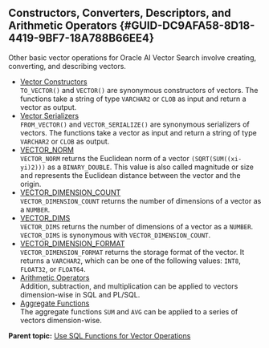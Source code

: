 ## Constructors, Converters, Descriptors, and Arithmetic Operators {#GUID-DC9AFA58-8D18-4419-9BF7-18A788B66EE4}

Other basic vector operations for Oracle AI Vector Search involve creating, converting, and describing vectors.

  * [Vector Constructors](vector-constructors.md)  
`TO_VECTOR()` and `VECTOR()` are synonymous constructors of vectors. The functions take a string of type `VARCHAR2` or `CLOB` as input and return a vector as output. 
  * [Vector Serializers](vector-serializers.md)  
`FROM_VECTOR()` and `VECTOR_SERIALIZE()` are synonymous serializers of vectors. The functions take a vector as input and return a string of type `VARCHAR2` or `CLOB` as output. 
  * [VECTOR_NORM](vector_norm-vecse.md)  
`VECTOR_NORM` returns the Euclidean norm of a vector `(SQRT(SUM((xi-yi)2)))` as a `BINARY_DOUBLE`. This value is also called magnitude or size and represents the Euclidean distance between the vector and the origin. 
  * [VECTOR_DIMENSION_COUNT](vector_dimension_count-vecse.md)  
`VECTOR_DIMENSION_COUNT` returns the number of dimensions of a vector as a `NUMBER`. 
  * [VECTOR_DIMS](vector_dims-vecse.md)  
`VECTOR_DIMS` returns the number of dimensions of a vector as a `NUMBER`. `VECTOR_DIMS` is synonymous with `VECTOR_DIMENSION_COUNT`. 
  * [VECTOR_DIMENSION_FORMAT](vector_dimension_format-vecse.md)  
`VECTOR_DIMENSION_FORMAT` returns the storage format of the vector. It returns a `VARCHAR2`, which can be one of the following values: `INT8`, `FLOAT32`, or `FLOAT64`. 
  * [Arithmetic Operators](arithmetic-operators.md)  
Addition, subtraction, and multiplication can be applied to vectors dimension-wise in SQL and PL/SQL. 
  * [Aggregate Functions](aggregate-functions.md)  
The aggregate functions `SUM` and `AVG` can be applied to a series of vectors dimension-wise. 



**Parent topic:** [Use SQL Functions for Vector Operations](use-sql-functions-vector-operations.md)
